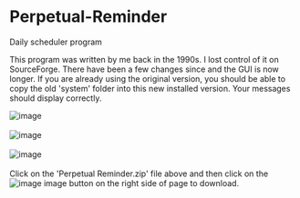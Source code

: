 # Perpetual-Reminder
Daily scheduler program

This program was written by me back in the 1990s.  I lost control of it on SourceForge.  There have been a few changes since and the GUI is now longer.  If you are already using the original version, you should be able to copy the old 'system' folder into this new installed version.  Your messages should display correctly.

![image](https://github.com/inwtx/Perpetual-Reminder/assets/32821617/521c8e69-a0e8-46bd-b3e0-d47debe99833)
<br><br>
![image](https://github.com/inwtx/Perpetual-Reminder/assets/32821617/bab591b6-f027-4361-a9b7-62ca468eed9a)
<br><br>
![image](https://github.com/inwtx/Perpetual-Reminder/assets/32821617/8bc72912-7828-4ad8-a607-bf9a747114e4)
<br><br>
Click on the 'Perpetual Reminder.zip' file above and then click on the ![image](https://github.com/inwtx/Perpetual-Reminder/assets/32821617/ad3e0ee1-7ccf-4b67-aa09-4cc4ae3c1e57) image button on the right side of page
to download.
<br><br><br><br>


